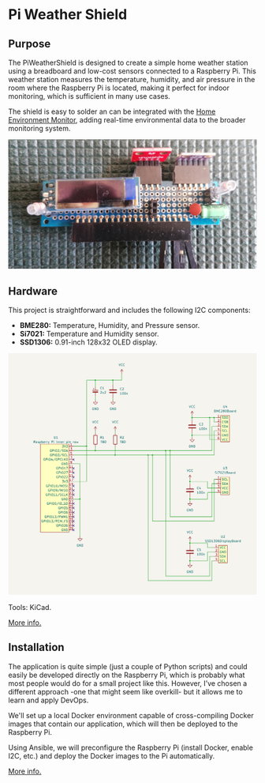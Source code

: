 # Pi Weather Shield

## Purpose

The PiWeatherShield is designed to create a simple home weather station using a breadboard and low-cost sensors connected to a Raspberry Pi. This weather station measures the temperature, humidity, and air pressure in the room where the Raspberry Pi is located, making it perfect for indoor monitoring, which is sufficient in many use cases.

The shield is easy to solder an can be integrated with the [Home Environment Monitor](https://github.com/RobertGawron/HomeEnvironmentMonitor), adding real-time environmental data to the broader monitoring system.

![Picture of the device](./Documentation/Pictures/device_21_09_2024.jpg)

## Hardware

This project is straightforward and includes the following I2C components:

* **BME280:** Temperature, Humidity, and Pressure sensor.
* **Si7021:** Temperature and Humidity sensor.
* **SSD1306:** 0.91-inch 128x32 OLED display.

![Circuit of the device](./Documentation/Circuit/07_09_2024.png)

Tools: KiCad.

[More info.](./Hardware/README.md)

## Installation

The application is quite simple (just a couple of Python scripts) and could easily be developed directly on the Raspberry Pi, which is probably what most people would do for a small project like this. However, I’ve chosen a different approach -one that might seem like overkill- but it allows me to learn and apply DevOps.

We'll set up a local Docker environment capable of cross-compiling Docker images that contain our application, which will then be deployed to the Raspberry Pi.

Using Ansible, we will preconfigure the Raspberry Pi (install Docker, enable I2C, etc.) and deploy the Docker images to the Pi automatically.

[More info.](./DevOps/README.md)
